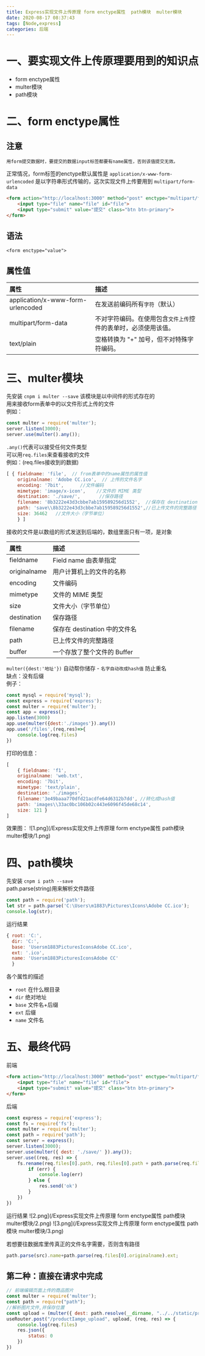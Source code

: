 ```yaml
---
title: Express实现文件上传原理 form enctype属性  path模块  multer模块
date: 2020-08-17 08:37:43
tags: [Node,express]
categories: 后端
---
```



# 一、要实现文件上传原理要用到的知识点
- form enctype属性
- multer模块
- path模块

# 二、form enctype属性
## 注意
`用form提交数据时，要提交的数据input标签都要有name属性，否则该值提交无效。`
<!--- more -->
正常情况，form标签的enctype默认属性是   `application/x-www-form-urlencoded`   是以字符串形式传输的，这次实现文件上传要用到  `multipart/form-data`
```html
<form action="http://localhost:3000" method="post" enctype="multipart/form-data">
    <input type="file" name="file" id="file">
    <input type="submit" value="提交" class="btn btn-primary">
</form>
```
## 语法
`<form enctype="value">`
## 属性值
| 属性                              | 描述                                                           |
| :-------------------------------- | :------------------------------------------------------------- |
| application/x-www-form-urlencoded | 在发送前编码所有`字符`（默认）                                 |
| multipart/form-data               | 不对字符编码。在使用包含`文件上传`控件的表单时，必须使用该值。 |
| text/plain                        | 空格转换为 "+" 加号，但不对特殊字符编码。                      |

# 三、multer模块
先安装 `cnpm i multer --save`
该模块是以中间件的形式存在的  
用来接收form表单中的以文件形式上传的文件  
例如：
```js
const multer = require('multer');
server.listen(3000);
server.use(multer().any());
```
`.any()`代表可以接受任何文件类型  
可以用`req.files`来查看接收的文件  
例如：(req.files接收到的数据)
```js
[ { fieldname: 'file',  // from表单中的name属性的属性值
    originalname: 'Adobe CC.ico',  // 上传的文件名字
    encoding: '7bit',      //文件编码
    mimetype: 'image/x-icon',    //文件的 MIME 类型
    destination: './save/',       //保存路径
    filename: '8b3222e43d3cbbe7ab159589256d1552',  //保存在 destination 中的文件名
    path: 'save\\8b3222e43d3cbbe7ab159589256d1552',//已上传文件的完整路径
    size: 36462   //文件大小（字节单位）   
    } ]
```
接收的文件是以数组的形式发送到后端的，数组里面只有一项，是对象  

| 属性         | 描述                          |
| :----------- | :---------------------------- |
| fieldname    | Field name 由表单指定         |
| originalname | 用户计算机上的文件的名称      |
| encoding     | 文件编码                      |
| mimetype     | 文件的 MIME 类型              |
| size         | 文件大小（字节单位）          |
| destination  | 保存路径                      |
| filename     | 保存在 destination 中的文件名 |
| path         | 已上传文件的完整路径          |
| buffer       | 一个存放了整个文件的 Buffer   |

`multer({dest:'地址'})`  自动帮你储存 - `名字自动改成hash值` 防止重名   
缺点：没有后缀  
例子：
```js
const mysql = require('mysql');
const express = require('express');
const multer = require('multer');
const app = express();
app.listen(3000)
app.use(multer({dest:'./images'}).any())
app.use('/files',(req,res)=>{
    console.log(req.files)
})
```
打印的信息：
```js
[ 
    { fieldname: 'f1',
    originalname: 'web.txt',
    encoding: '7bit',
    mimetype: 'text/plain',
    destination: './images',
    filename:'3e49baaa770dfd21acdfe64d6312b7dd', //转化成hash值
    path: 'images\\33ac0bc106b02c443e6096f45de68c14',
    size: 121 } 
]
```
效果图：
![1.png](/Express实现文件上传原理 form enctype属性  path模块  multer模块/1.png)

# 四、path模块
先安装 `cnpm i path --save`  
path.parse(string)用来解析文件路径
```js
const path = require('path');
let str = path.parse('C:\Users\m1883\Pictures\Icons\Adobe CC.ico');
console.log(str);
```
运行结果
```js
{ root: 'C:',
  dir: 'C:',
  base: 'Usersm1883PicturesIconsAdobe CC.ico',
  ext: '.ico',
  name: 'Usersm1883PicturesIconsAdobe CC' 
  }   
```
各个属性的描述
- `root`  在什么根目录
- `dir` 绝对地址
- `base` 文件名+后缀
- `ext` 后缀
- `name` 文件名

# 五、最终代码
前端
```html
<form action="http://localhost:3000" method="post" enctype="multipart/form-data">
    <input type="file" name="file" id="file">
    <input type="submit" value="提交" class="btn btn-primary">
</form>
```
后端
```js
const express = require('express');
const fs = require('fs');
const multer = require('multer');
const path = require('path');
const server = express();
server.listen(3000);
server.use(multer({ dest: './save/' }).any());
server.use((req, res) => {
    fs.rename(req.files[0].path, req.files[0].path + path.parse(req.files[0].originalname).ext, (err) => {
        if (err) {
            console.log(err)
        } else {
            res.send('ok')
        }
    })
})
```
运行结果
![2.png](/Express实现文件上传原理 form enctype属性  path模块  multer模块/2.png)
![3.png](/Express实现文件上传原理 form enctype属性  path模块  multer模块/3.png)

若想要往数据库里传真正的文件名字需要，否则含有路径
```js
path.parse(src).name+path.parse(req.files[0].originalname).ext;
```
## 第二种：直接在请求中完成
```js
// 前端编辑页面上传的商品图片
const multer = require('multer');
const path = require("path");
//解析图片文件,并保存位置
const upload = (multer({ dest: path.resolve(__dirname, "../../static/product") }).any());
useRouter.post("/productIamge_upload", upload, (req, res) => {
    console.log(req.files)
    res.json({
        status: 0
    })
})
```